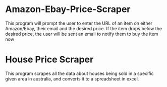 # Amazon-Ebay-Price-Scraper
This program will prompt the user to enter the URL of an item on either Amazon/Ebay, their email and the desired price. If the item drops below the desired price, the user will be sent an email to notify them to buy the item now

# House Price Scraper
This program scrapes all the data about houses being sold in a specific given area in australia, and converts it to a spreadsheet in excel.
